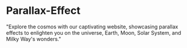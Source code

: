 # Parallax-Effect
"Explore the cosmos with our captivating website, showcasing parallax effects to enlighten you on the universe, Earth, Moon, Solar System, and Milky Way's wonders."
